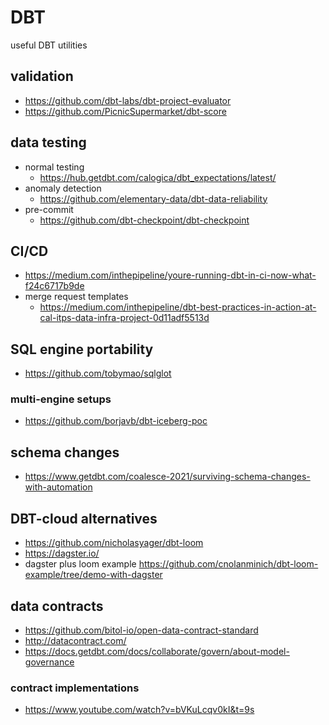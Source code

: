 # DBT

useful DBT utilities

## validation

- https://github.com/dbt-labs/dbt-project-evaluator
- https://github.com/PicnicSupermarket/dbt-score

## data testing
- normal testing
  - https://hub.getdbt.com/calogica/dbt_expectations/latest/
- anomaly detection
  - https://github.com/elementary-data/dbt-data-reliability
- pre-commit
  - https://github.com/dbt-checkpoint/dbt-checkpoint  
 
## CI/CD

- https://medium.com/inthepipeline/youre-running-dbt-in-ci-now-what-f24c6717b9de
- merge request templates
  - https://medium.com/inthepipeline/dbt-best-practices-in-action-at-cal-itps-data-infra-project-0d11adf5513d

## SQL engine portability

- https://github.com/tobymao/sqlglot

### multi-engine setups

- https://github.com/borjavb/dbt-iceberg-poc

## schema changes

- https://www.getdbt.com/coalesce-2021/surviving-schema-changes-with-automation

## DBT-cloud alternatives

- https://github.com/nicholasyager/dbt-loom
- https://dagster.io/
- dagster plus loom example https://github.com/cnolanminich/dbt-loom-example/tree/demo-with-dagster


## data contracts

- https://github.com/bitol-io/open-data-contract-standard
- http://datacontract.com/
- https://docs.getdbt.com/docs/collaborate/govern/about-model-governance

### contract implementations

- https://www.youtube.com/watch?v=bVKuLcqv0kI&t=9s
